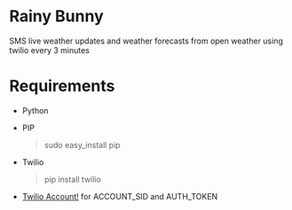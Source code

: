 # Rainy Bunny
SMS live weather updates and weather forecasts from open weather using twilio every 3 minutes

# Requirements

- Python

- PIP

  > sudo easy_install pip

- Twilio

  > pip install twilio

- [Twilio Account!](https://www.twilio.com) for ACCOUNT_SID and AUTH_TOKEN 

